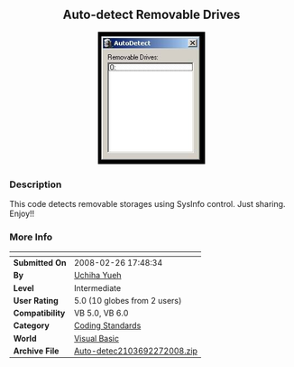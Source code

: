 ﻿<div align="center">

## Auto\-detect Removable Drives

<img src="PIC2008227223129656.JPG">
</div>

### Description

This code detects removable storages using SysInfo control. Just sharing. Enjoy!!
 
### More Info
 


<span>             |<span>
---                |---
**Submitted On**   |2008-02-26 17:48:34
**By**             |[Uchiha Yueh](https://github.com/Planet-Source-Code/PSCIndex/blob/master/ByAuthor/uchiha-yueh.md)
**Level**          |Intermediate
**User Rating**    |5.0 (10 globes from 2 users)
**Compatibility**  |VB 5\.0, VB 6\.0
**Category**       |[Coding Standards](https://github.com/Planet-Source-Code/PSCIndex/blob/master/ByCategory/coding-standards__1-43.md)
**World**          |[Visual Basic](https://github.com/Planet-Source-Code/PSCIndex/blob/master/ByWorld/visual-basic.md)
**Archive File**   |[Auto\-detec2103692272008\.zip](https://github.com/Planet-Source-Code/uchiha-yueh-auto-detect-removable-drives__1-70159/archive/master.zip)








